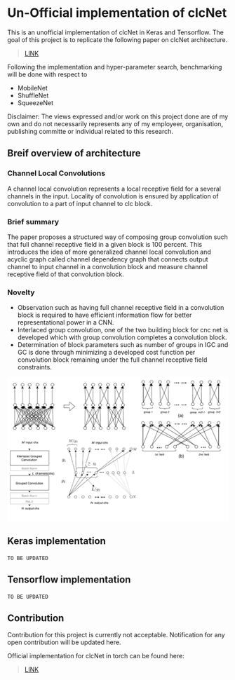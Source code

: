 # Un-Official implementation of clcNet

This is an unofficial implementation of clcNet in Keras and Tensorflow.
The goal of this project is to replicate the following paper on clcNet architecture.
>[LINK](https://arxiv.org/abs/1712.06145v2)

Following the implementation and hyper-parameter search, benchmarking will be done with respect to
* MobileNet
* ShuffleNet
* SqueezeNet

Disclaimer: The views expressed and/or work on this project done are of my own and do not necessarily
represents any of my employeer, organisation, publishing committe or individual related to this research.

## Breif overview of architecture
### Channel Local Convolutions
A channel local convolution represents a local receptive field for a several channels in the input.
Locality of convolution is ensured by application of convolution to a part of input channel to clc block.

### Brief summary
The paper proposes a structured way of composing group convolution such that full channel receptive field
in a given block is 100 percent. This introduces the idea of more generalized channel local convolution and
acyclic graph called channel dependency graph that connects output channel to input channel in a
convolution block and measure channel receptive field of that convolution block.

### Novelty
* Observation such as having full channel receptive field in a convolution block is required to have efficient information flow for better representational power in a CNN.
* Interlaced group convolution, one of the two building block for cnc net is developed which with group convolution completes a convolution block.
* Determination of block parameters such as number of groups in IGC and GC is done through minimizing a developed cost function per convolution block remaining under the full channel receptive field constraints.

![clc_net][clc_net]

## Keras implementation
```
TO BE UPDATED
```

## Tensorflow implementation
```
TO BE UPDATED
```

## Contribution
Contribution for this project is currently not acceptable.
Notification for any open contribution will be updated here.

Official implementation for clcNet in torch can be found here:
>[LINK](https://github.com/dqzhang17/clcnet.torch)

[clc_net]:res/clc_net.jpg

